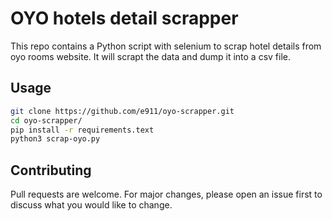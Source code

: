 # OYO hotels detail scrapper

This repo contains a Python script with selenium to scrap hotel details from oyo rooms website. It will scrapt the data and dump it into a csv file.

## Usage

```bash
git clone https://github.com/e911/oyo-scrapper.git
cd oyo-scrapper/
pip install -r requirements.text
python3 scrap-oyo.py
```

## Contributing
Pull requests are welcome. For major changes, please open an issue first to discuss what you would like to change.

